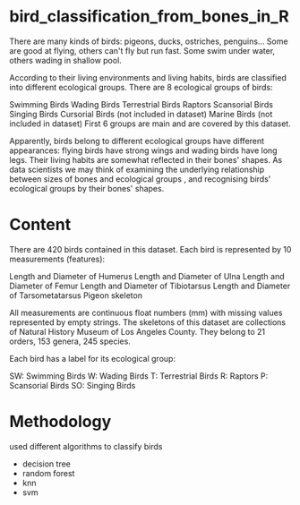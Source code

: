 # bird_classification_from_bones_in_R
There are many kinds of birds: pigeons, ducks, ostriches, penguins… Some are good at flying, others can't fly but run fast. Some swim under water, others wading in shallow pool.

According to their living environments and living habits, birds are classified into different ecological groups. There are 8 ecological groups of birds:

Swimming Birds
Wading Birds
Terrestrial Birds
Raptors
Scansorial Birds
Singing Birds
Cursorial Birds (not included in dataset)
Marine Birds (not included in dataset)
First 6 groups are main and are covered by this dataset.

Apparently, birds belong to different ecological groups have different appearances: flying birds have strong wings and wading birds have long legs. Their living habits are somewhat reflected in their bones' shapes. As data scientists we may think of examining the underlying relationship between sizes of bones and ecological groups , and recognising birds' ecological groups by their bones' shapes.

# Content
There are 420 birds contained in this dataset. Each bird is represented by 10 measurements (features):

Length and Diameter of Humerus
Length and Diameter of Ulna
Length and Diameter of Femur
Length and Diameter of Tibiotarsus
Length and Diameter of Tarsometatarsus
Pigeon skeleton

All measurements are continuous float numbers (mm) with missing values represented by empty strings. The skeletons of this dataset are collections of Natural History Museum of Los Angeles County. They belong to 21 orders, 153 genera, 245 species.

Each bird has a label for its ecological group:

SW: Swimming Birds
W: Wading Birds
T: Terrestrial Birds
R: Raptors
P: Scansorial Birds
SO: Singing Birds

# Methodology
used different algorithms to classify birds
- decision tree
- random forest
- knn
- svm
